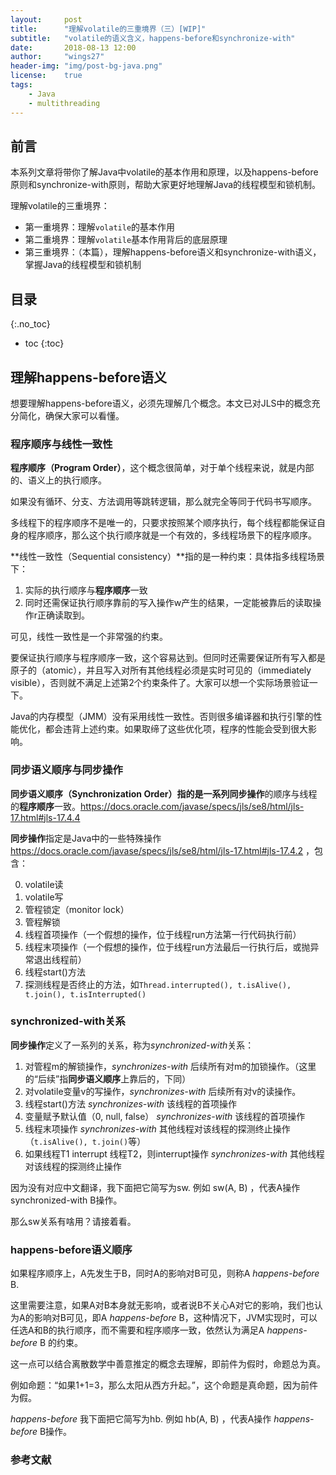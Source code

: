 ```yaml
---
layout:     post
title:      "理解volatile的三重境界（三）[WIP]"
subtitle:   "volatile的语义含义，happens-before和synchronize-with"
date:		2018-08-13 12:00
author:     "wings27"
header-img: "img/post-bg-java.png"
license:    true
tags:
    - Java
    - multithreading
---
```



## 前言

本系列文章将带你了解Java中volatile的基本作用和原理，以及happens-before原则和synchronize-with原则，帮助大家更好地理解Java的线程模型和锁机制。

理解volatile的三重境界：

- 第一重境界：理解`volatile`的基本作用
- 第二重境界：理解`volatile`基本作用背后的底层原理
- 第三重境界：（本篇），理解happens-before语义和synchronize-with语义，掌握Java的线程模型和锁机制


## 目录
{:.no_toc}

- toc
{:toc}


## 理解happens-before语义

想要理解happens-before语义，必须先理解几个概念。本文已对JLS中的概念充分简化，确保大家可以看懂。

### 程序顺序与线性一致性

**程序顺序（Program Order）**，这个概念很简单，对于单个线程来说，就是内部的、语义上的执行顺序。

如果没有循环、分支、方法调用等跳转逻辑，那么就完全等同于代码书写顺序。

多线程下的程序顺序不是唯一的，只要求按照某个顺序执行，每个线程都能保证自身的程序顺序，那么这个执行顺序就是一个有效的，多线程场景下的程序顺序。

**线性一致性（Sequential consistency）**指的是一种约束：具体指多线程场景下：

1. 实际的执行顺序与**程序顺序**一致
2. 同时还需保证执行顺序靠前的写入操作w产生的结果，一定能被靠后的读取操作r正确读取到。

可见，线性一致性是一个非常强的约束。

要保证执行顺序与程序顺序一致，这个容易达到。但同时还需要保证所有写入都是原子的（atomic），并且写入对所有其他线程必须是实时可见的（immediately visible），否则就不满足上述第2个约束条件了。大家可以想一个实际场景验证一下。

Java的内存模型（JMM）没有采用线性一致性。否则很多编译器和执行引擎的性能优化，都会违背上述约束。如果取缔了这些优化项，程序的性能会受到很大影响。


### 同步语义顺序与同步操作

**同步语义顺序（Synchronization Order）**指的是一系列**同步操作**的顺序与线程的**程序顺序**一致。https://docs.oracle.com/javase/specs/jls/se8/html/jls-17.html#jls-17.4.4

**同步操作**指定是Java中的一些特殊操作 https://docs.oracle.com/javase/specs/jls/se8/html/jls-17.html#jls-17.4.2 ，包含：

0. volatile读
0. volatile写
0. 管程锁定（monitor lock）
0. 管程解锁
0. 线程首项操作（一个假想的操作，位于线程run方法第一行代码执行前）
0. 线程末项操作（一个假想的操作，位于线程run方法最后一行执行后，或抛异常退出线程前）
0. 线程start()方法
0. 探测线程是否终止的方法，如`Thread.interrupted(), t.isAlive(), t.join(), t.isInterrupted()`

### synchronized-with关系

**同步操作**定义了一系列的关系，称为*synchronized-with*关系：

1. 对管程m的解锁操作，*synchronizes-with* 后续所有对m的加锁操作。（这里的“后续”指**同步语义顺序**上靠后的，下同）
2. 对volatile变量v的写操作，*synchronizes-with* 后续所有对v的读操作。
3. 线程start()方法 *synchronizes-with* 该线程的首项操作
4. 变量赋予默认值（0, null, false） *synchronizes-with* 该线程的首项操作
5. 线程末项操作 *synchronizes-with* 其他线程对该线程的探测终止操作（`t.isAlive(), t.join()`等）
6. 如果线程T1 interrupt 线程T2，则interrupt操作 *synchronizes-with* 其他线程对该线程的探测终止操作

因为没有对应中文翻译，我下面把它简写为sw. 例如 sw(A, B) ，代表A操作 synchronized-with B操作。

那么sw关系有啥用？请接着看。


### happens-before语义顺序

如果程序顺序上，A先发生于B，同时A的影响对B可见，则称A *happens-before* B.

这里需要注意，如果A对B本身就无影响，或者说B不关心A对它的影响，我们也认为A的影响对B可见，即A *happens-before* B，这种情况下，JVM实现时，可以任选A和B的执行顺序，而不需要和程序顺序一致，依然认为满足A *happens-before* B 的约束。

这一点可以结合离散数学中善意推定的概念去理解，即前件为假时，命题总为真。

例如命题：“如果1+1=3，那么太阳从西方升起。”，这个命题是真命题，因为前件为假。

*happens-before* 我下面把它简写为hb. 例如 hb(A, B) ，代表A操作 *happens-before* B操作。







### 参考文献

